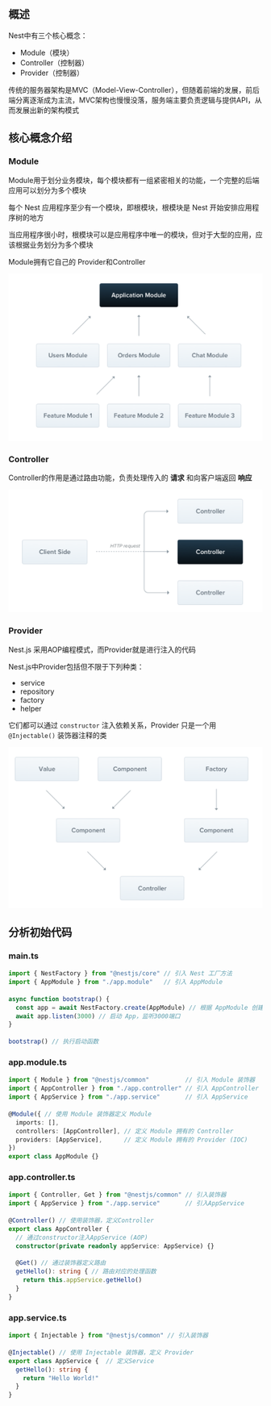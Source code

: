 ## 概述

Nest中有三个核心概念：

* Module（模块）
* Controller（控制器）
* Provider（控制器）

传统的服务器架构是MVC（Model-View-Controller），但随着前端的发展，前后端分离逐渐成为主流，MVC架构也慢慢没落，服务端主要负责逻辑与提供API，从而发展出新的架构模式



## 核心概念介绍

### Module

Module用于划分业务模块，每个模块都有一组紧密相关的功能，一个完整的后端应用可以划分为多个模块

每个 Nest 应用程序至少有一个模块，即根模块，根模块是 Nest 开始安排应用程序树的地方

当应用程序很小时，根模块可以是应用程序中唯一的模块，但对于大型的应用，应该根据业务划分为多个模块

Module拥有它自己的 Provider和Controller

![](./images/image-20210126041333720.png)

### Controller

Controller的作用是通过路由功能，负责处理传入的 **请求** 和向客户端返回 **响应**

![](./images/image-20210126040915597.png)

### Provider

Nest.js 采用AOP编程模式，而Provider就是进行注入的代码

Nest.js中Provider包括但不限于下列种类：

* service
* repository
* factory
* helper

它们都可以通过 `constructor` 注入依赖关系，Provider 只是一个用 `@Injectable()` 装饰器注释的类

![](./images/image-20210126041312192.png)



## 分析初始代码

### main.ts

```typescript
import { NestFactory } from "@nestjs/core" // 引入 Nest 工厂方法
import { AppModule } from "./app.module"   // 引入 AppModule

async function bootstrap() {
  const app = await NestFactory.create(AppModule) // 根据 AppModule 创建 App
  await app.listen(3000) // 启动 App，监听3000端口
}

bootstrap() // 执行启动函数
```

### app.module.ts

```typescript
import { Module } from "@nestjs/common"          // 引入 Module 装饰器
import { AppController } from "./app.controller" // 引入 AppController
import { AppService } from "./app.service"       // 引入 AppService

@Module({ // 使用 Module 装饰器定义 Module
  imports: [],
  controllers: [AppController], // 定义 Module 拥有的 Controller
  providers: [AppService],      // 定义 Module 拥有的 Provider (IOC)
})
export class AppModule {}
```

### app.controller.ts

```typescript
import { Controller, Get } from "@nestjs/common" // 引入装饰器
import { AppService } from "./app.service"       // 引入AppService

@Controller() // 使用装饰器，定义Controller
export class AppController {
  // 通过constructor注入AppService (AOP)
  constructor(private readonly appService: AppService) {}

  @Get() // 通过装饰器定义路由
  getHello(): string { // 路由对应的处理函数
    return this.appService.getHello()
  }
}
```

### app.service.ts

```typescript
import { Injectable } from "@nestjs/common" // 引入装饰器

@Injectable() // 使用 Injectable 装饰器，定义 Provider
export class AppService {  // 定义Service
  getHello(): string {
    return "Hello World!"
  }
}
```
